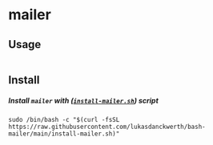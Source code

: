 # mailer

## Usage

[whatever]: text
```
```

## Install

##### Install `mailer` with ([`install-mailer.sh`](https://raw.githubusercontent.com/lukasdanckwerth/bash-mailer/main/install-mailer.sh)) script

```shell
sudo /bin/bash -c "$(curl -fsSL https://raw.githubusercontent.com/lukasdanckwerth/bash-mailer/main/install-mailer.sh)"
```
